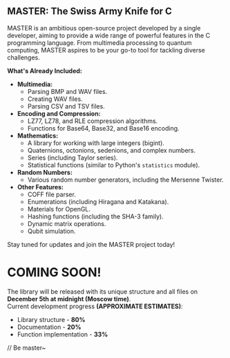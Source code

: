 ## MASTER: The Swiss Army Knife for C

MASTER is an ambitious open-source project developed by a single developer, aiming to provide a wide range of powerful features in the C programming language. From multimedia processing to quantum computing, MASTER aspires to be your go-to tool for tackling diverse challenges.

**What's Already Included:**

* **Multimedia:**
    * Parsing BMP and WAV files.
    * Creating WAV files.
    * Parsing CSV and TSV files.
* **Encoding and Compression:**
    * LZ77, LZ78, and RLE compression algorithms.
    * Functions for Base64, Base32, and Base16 encoding.
* **Mathematics:**
    * A library for working with large integers (bigint).
    * Quaternions, octonions, sedenions, and complex numbers.
    * Series (including Taylor series).
    * Statistical functions (similar to Python's `statistics` module).
* **Random Numbers:**
    * Various random number generators, including the Mersenne Twister.
* **Other Features:**
    * COFF file parser.
    * Enumerations (including Hiragana and Katakana).
    * Materials for OpenGL.
    * Hashing functions (including the SHA-3 family).
    * Dynamic matrix operations.
    * Qubit simulation.

Stay tuned for updates and join the MASTER project today!

# COMING SOON!
The library will be released with its unique structure and all files on **December 5th at midnight (Moscow time)**.  
Current development progress **(APPROXIMATE ESTIMATES)**:
* Library structure - **80%**
* Documentation - **20%**
* Function implementation - **33%**

// Be master~
